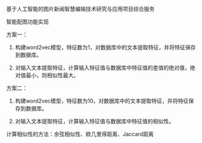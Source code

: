  基于人工智能的图片新闻智慧编辑技术研究与应用项目综合服务
 
 
 智能配图功能实现
 
 方案一：
 1. 构建word2vec模型，特征数为1，对数据库中的文本提取特征，并将特征保存到数据库。
 
 2. 对输入文本提取特征，计算输入特征值与数据库中特征值的差值的绝对值，绝对值最小，则相似性最大。
 
 方案二：
 
1. 构建word2vec模型，特征数为10，对数据库中的文本提取特征，并将特征保存到数据库。
  
2. 对输入文本提取特征，计算输入特征值与数据库中特征值的相似性。

计算相似性的方法：余弦相似性、欧几里得距离、Jaccard距离